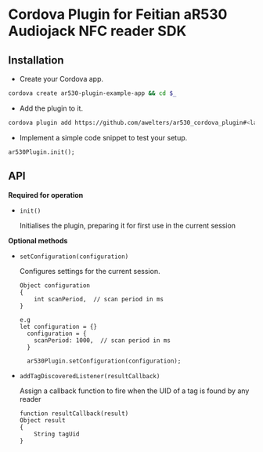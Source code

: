 # Cordova Plugin for Feitian aR530 Audiojack NFC reader SDK

## Installation

- Create your Cordova app.

```bash
cordova create ar530-plugin-example-app && cd $_
```

- Add the plugin to it.

```bash
cordova plugin add https://github.com/awelters/ar530_cordova_plugin#<latest-commit-code>
```

- Implement a simple code snippet to test your setup.

```
ar530Plugin.init();
```

## API

**Required for operation**

* `init()`

	Initialises the plugin, preparing it for first use in the current session


**Optional methods**

* `setConfiguration(configuration)`

	Configures settings for the current session.

	```
	Object configuration
	{
		int scanPeriod,  // scan period in ms
	}

	e.g
	let configuration = {}
      configuration = {
        scanPeriod: 1000,  // scan period in ms
      }

      ar530Plugin.setConfiguration(configuration);
	```

* `addTagDiscoveredListener(resultCallback)`

	Assign a callback function to fire when the UID of a tag is found by any reader

	```
	function resultCallback(result)
	Object result
	{
		String tagUid
	}
	```